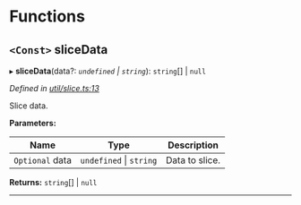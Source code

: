 

# Functions

<a id="slicedata"></a>

## `<Const>` sliceData

▸ **sliceData**(data?: *`undefined` \| `string`*): `string`[] \| `null`

*Defined in [util/slice.ts:13](https://github.com/paritytech/js-libs/blob/0b729df/packages/abi/src/util/slice.ts#L13)*

Slice data.

**Parameters:**

| Name | Type | Description |
| ------ | ------ | ------ |
| `Optional` data | `undefined` \| `string` |  Data to slice. |

**Returns:** `string`[] \| `null`

___

